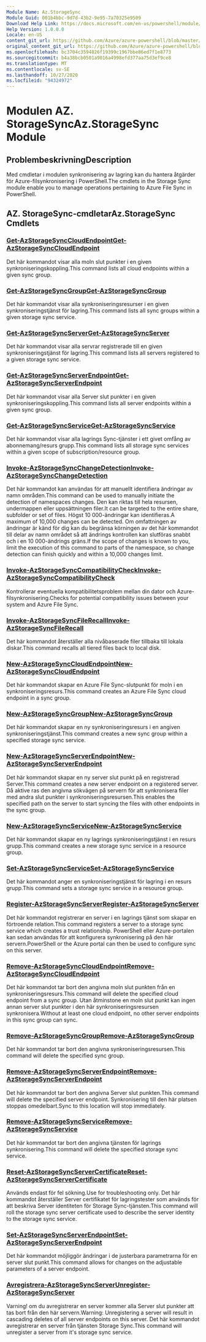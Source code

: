 ```yaml
---
Module Name: Az.StorageSync
Module Guid: 001b4bbc-9d7d-43b2-9e95-7a70325e9509
Download Help Link: https://docs.microsoft.com/en-us/powershell/module/az.storagesync
Help Version: 1.0.0.0
Locale: en-US
content_git_url: https://github.com/Azure/azure-powershell/blob/master/src/StorageSync/StorageSync/help/Az.StorageSync.md
original_content_git_url: https://github.com/Azure/azure-powershell/blob/master/src/StorageSync/StorageSync/help/Az.StorageSync.md
ms.openlocfilehash: bc3704c3594826f19399c1967bbe86ed7f1e8773
ms.sourcegitcommit: b4a38bcb0501a9016a4998efd377aa75d3ef9ce8
ms.translationtype: MT
ms.contentlocale: sv-SE
ms.lasthandoff: 10/27/2020
ms.locfileid: "94324972"
---
```

# <span data-ttu-id="80e8a-101">Modulen AZ. StorageSync</span><span class="sxs-lookup"><span data-stu-id="80e8a-101">Az.StorageSync Module</span></span>
## <span data-ttu-id="80e8a-102">Problembeskrivning</span><span class="sxs-lookup"><span data-stu-id="80e8a-102">Description</span></span>
<span data-ttu-id="80e8a-103">Med cmdletar i modulen synkronisering av lagring kan du hantera åtgärder för Azure-filsynkronisering i PowerShell.</span><span class="sxs-lookup"><span data-stu-id="80e8a-103">The cmdlets in the Storage Sync module enable you to manage operations pertaining to Azure File Sync in PowerShell.</span></span>

## <span data-ttu-id="80e8a-104">AZ. StorageSync-cmdletar</span><span class="sxs-lookup"><span data-stu-id="80e8a-104">Az.StorageSync Cmdlets</span></span>
### [<span data-ttu-id="80e8a-105">Get-AzStorageSyncCloudEndpoint</span><span class="sxs-lookup"><span data-stu-id="80e8a-105">Get-AzStorageSyncCloudEndpoint</span></span>](Get-AzStorageSyncCloudEndpoint.md)
<span data-ttu-id="80e8a-106">Det här kommandot visar alla moln slut punkter i en given synkroniseringskoppling.</span><span class="sxs-lookup"><span data-stu-id="80e8a-106">This command lists all cloud endpoints within a given sync group.</span></span>

### [<span data-ttu-id="80e8a-107">Get-AzStorageSyncGroup</span><span class="sxs-lookup"><span data-stu-id="80e8a-107">Get-AzStorageSyncGroup</span></span>](Get-AzStorageSyncGroup.md)
<span data-ttu-id="80e8a-108">Det här kommandot visar alla synkroniseringsresurser i en given synkroniseringstjänst för lagring.</span><span class="sxs-lookup"><span data-stu-id="80e8a-108">This command lists all sync groups within a given storage sync service.</span></span>

### [<span data-ttu-id="80e8a-109">Get-AzStorageSyncServer</span><span class="sxs-lookup"><span data-stu-id="80e8a-109">Get-AzStorageSyncServer</span></span>](Get-AzStorageSyncServer.md)
<span data-ttu-id="80e8a-110">Det här kommandot visar alla servrar registrerade till en given synkroniseringstjänst för lagring.</span><span class="sxs-lookup"><span data-stu-id="80e8a-110">This command lists all servers registered to a given storage sync service.</span></span>

### [<span data-ttu-id="80e8a-111">Get-AzStorageSyncServerEndpoint</span><span class="sxs-lookup"><span data-stu-id="80e8a-111">Get-AzStorageSyncServerEndpoint</span></span>](Get-AzStorageSyncServerEndpoint.md)
<span data-ttu-id="80e8a-112">Det här kommandot visar alla Server slut punkter i en given synkroniseringskoppling.</span><span class="sxs-lookup"><span data-stu-id="80e8a-112">This command lists all server endpoints within a given sync group.</span></span>

### [<span data-ttu-id="80e8a-113">Get-AzStorageSyncService</span><span class="sxs-lookup"><span data-stu-id="80e8a-113">Get-AzStorageSyncService</span></span>](Get-AzStorageSyncService.md)
<span data-ttu-id="80e8a-114">Det här kommandot visar alla lagrings Sync-tjänster i ett givet omfång av abonnemang/resurs grupp.</span><span class="sxs-lookup"><span data-stu-id="80e8a-114">This command lists all storage sync services within a given scope of subscription/resource group.</span></span>

### [<span data-ttu-id="80e8a-115">Invoke-AzStorageSyncChangeDetection</span><span class="sxs-lookup"><span data-stu-id="80e8a-115">Invoke-AzStorageSyncChangeDetection</span></span>](Invoke-AzStorageSyncChangeDetection.md)
<span data-ttu-id="80e8a-116">Det här kommandot kan användas för att manuellt identifiera ändringar av namn områden.</span><span class="sxs-lookup"><span data-stu-id="80e8a-116">This command can be used to manually initiate the detection of namespaces changes.</span></span> <span data-ttu-id="80e8a-117">Den kan riktas till hela resursen, undermappen eller uppsättningen filer.</span><span class="sxs-lookup"><span data-stu-id="80e8a-117">It can be targeted to the entire share, subfolder or set of files.</span></span> <span data-ttu-id="80e8a-118">Högst 10 000-ändringar kan identifieras.</span><span class="sxs-lookup"><span data-stu-id="80e8a-118">A maximum of 10,000 changes can be detected.</span></span> <span data-ttu-id="80e8a-119">Om omfattningen av ändringar är känd för dig kan du begränsa körningen av det här kommandot till delar av namn området så att ändrings kontrollen kan slutföras snabbt och i en 10 000-ändrings gräns.</span><span class="sxs-lookup"><span data-stu-id="80e8a-119">If the scope of changes is known to you, limit the execution of this command to parts of the namespace, so change detection can finish quickly and within a 10,000 changes limit.</span></span>

### [<span data-ttu-id="80e8a-120">Invoke-AzStorageSyncCompatibilityCheck</span><span class="sxs-lookup"><span data-stu-id="80e8a-120">Invoke-AzStorageSyncCompatibilityCheck</span></span>](Invoke-AzStorageSyncCompatibilityCheck.md)
<span data-ttu-id="80e8a-121">Kontrollerar eventuella kompatibilitetsproblem mellan din dator och Azure-filsynkronisering.</span><span class="sxs-lookup"><span data-stu-id="80e8a-121">Checks for potential compatibility issues between your system and Azure File Sync.</span></span>

### [<span data-ttu-id="80e8a-122">Invoke-AzStorageSyncFileRecall</span><span class="sxs-lookup"><span data-stu-id="80e8a-122">Invoke-AzStorageSyncFileRecall</span></span>](Invoke-AzStorageSyncFileRecall.md)
<span data-ttu-id="80e8a-123">Det här kommandot återställer alla nivåbaserade filer tillbaka till lokala diskar.</span><span class="sxs-lookup"><span data-stu-id="80e8a-123">This command recalls all tiered files back to local disk.</span></span>

### [<span data-ttu-id="80e8a-124">New-AzStorageSyncCloudEndpoint</span><span class="sxs-lookup"><span data-stu-id="80e8a-124">New-AzStorageSyncCloudEndpoint</span></span>](New-AzStorageSyncCloudEndpoint.md)
<span data-ttu-id="80e8a-125">Det här kommandot skapar en Azure File Sync-slutpunkt för moln i en synkroniseringsresurs.</span><span class="sxs-lookup"><span data-stu-id="80e8a-125">This command creates an Azure File Sync cloud endpoint in a sync group.</span></span>

### [<span data-ttu-id="80e8a-126">New-AzStorageSyncGroup</span><span class="sxs-lookup"><span data-stu-id="80e8a-126">New-AzStorageSyncGroup</span></span>](New-AzStorageSyncGroup.md)
<span data-ttu-id="80e8a-127">Det här kommandot skapar en ny synkroniseringsresurs i en angiven synkroniseringstjänst.</span><span class="sxs-lookup"><span data-stu-id="80e8a-127">This command creates a new sync group within a specified storage sync service.</span></span>

### [<span data-ttu-id="80e8a-128">New-AzStorageSyncServerEndpoint</span><span class="sxs-lookup"><span data-stu-id="80e8a-128">New-AzStorageSyncServerEndpoint</span></span>](New-AzStorageSyncServerEndpoint.md)
<span data-ttu-id="80e8a-129">Det här kommandot skapar en ny server slut punkt på en registrerad Server.</span><span class="sxs-lookup"><span data-stu-id="80e8a-129">This command creates a new server endpoint on a registered server.</span></span> <span data-ttu-id="80e8a-130">Då aktive ras den angivna sökvägen på servern för att synkronisera filer med andra slut punkter i synkroniseringsresursen.</span><span class="sxs-lookup"><span data-stu-id="80e8a-130">This enables the specified path on the server to start syncing the files with other endpoints in the sync group.</span></span>

### [<span data-ttu-id="80e8a-131">New-AzStorageSyncService</span><span class="sxs-lookup"><span data-stu-id="80e8a-131">New-AzStorageSyncService</span></span>](New-AzStorageSyncService.md)
<span data-ttu-id="80e8a-132">Det här kommandot skapar en ny lagrings synkroniseringstjänst i en resurs grupp.</span><span class="sxs-lookup"><span data-stu-id="80e8a-132">This command creates a new storage sync service in a resource group.</span></span>

### [<span data-ttu-id="80e8a-133">Set-AzStorageSyncService</span><span class="sxs-lookup"><span data-stu-id="80e8a-133">Set-AzStorageSyncService</span></span>](New-AzStorageSyncService.md)
<span data-ttu-id="80e8a-134">Det här kommandot anger en synkroniseringstjänst för lagring i en resurs grupp.</span><span class="sxs-lookup"><span data-stu-id="80e8a-134">This command sets a storage sync service in a resource group.</span></span>

### [<span data-ttu-id="80e8a-135">Register-AzStorageSyncServer</span><span class="sxs-lookup"><span data-stu-id="80e8a-135">Register-AzStorageSyncServer</span></span>](Register-AzStorageSyncServer.md)
<span data-ttu-id="80e8a-136">Det här kommandot registrerar en server i en lagrings tjänst som skapar en förtroende relation.</span><span class="sxs-lookup"><span data-stu-id="80e8a-136">This command registers a server to a storage sync service which creates a trust relationship.</span></span> <span data-ttu-id="80e8a-137">PowerShell eller Azure-portalen kan sedan användas för att konfigurera synkronisering på den här servern.</span><span class="sxs-lookup"><span data-stu-id="80e8a-137">PowerShell or the Azure portal can then be used to configure sync on this server.</span></span>

### [<span data-ttu-id="80e8a-138">Remove-AzStorageSyncCloudEndpoint</span><span class="sxs-lookup"><span data-stu-id="80e8a-138">Remove-AzStorageSyncCloudEndpoint</span></span>](Remove-AzStorageSyncCloudEndpoint.md)
<span data-ttu-id="80e8a-139">Det här kommandot tar bort den angivna moln slut punkten från en synkroniseringsresurs.</span><span class="sxs-lookup"><span data-stu-id="80e8a-139">This command will delete the specified cloud endpoint from a sync group.</span></span> <span data-ttu-id="80e8a-140">Utan åtminstone en moln slut punkt kan ingen annan server slut punkter i den här synkroniseringsresursen synkronisera.</span><span class="sxs-lookup"><span data-stu-id="80e8a-140">Without at least one cloud endpoint, no other server endpoints in this sync group can sync.</span></span>

### [<span data-ttu-id="80e8a-141">Remove-AzStorageSyncGroup</span><span class="sxs-lookup"><span data-stu-id="80e8a-141">Remove-AzStorageSyncGroup</span></span>](Remove-AzStorageSyncGroup.md)
<span data-ttu-id="80e8a-142">Det här kommandot tar bort den angivna synkroniseringsresursen.</span><span class="sxs-lookup"><span data-stu-id="80e8a-142">This command will delete the specified sync group.</span></span>

### [<span data-ttu-id="80e8a-143">Remove-AzStorageSyncServerEndpoint</span><span class="sxs-lookup"><span data-stu-id="80e8a-143">Remove-AzStorageSyncServerEndpoint</span></span>](Remove-AzStorageSyncServerEndpoint.md)
<span data-ttu-id="80e8a-144">Det här kommandot tar bort den angivna Server slut punkten.</span><span class="sxs-lookup"><span data-stu-id="80e8a-144">This command will delete the specified server endpoint.</span></span> <span data-ttu-id="80e8a-145">Synkronisering till den här platsen stoppas omedelbart.</span><span class="sxs-lookup"><span data-stu-id="80e8a-145">Sync to this location will stop immediately.</span></span>

### [<span data-ttu-id="80e8a-146">Remove-AzStorageSyncService</span><span class="sxs-lookup"><span data-stu-id="80e8a-146">Remove-AzStorageSyncService</span></span>](Remove-AzStorageSyncService.md)
<span data-ttu-id="80e8a-147">Det här kommandot tar bort den angivna tjänsten för lagrings synkronisering.</span><span class="sxs-lookup"><span data-stu-id="80e8a-147">This command will delete the specified storage sync service.</span></span>

### [<span data-ttu-id="80e8a-148">Reset-AzStorageSyncServerCertificate</span><span class="sxs-lookup"><span data-stu-id="80e8a-148">Reset-AzStorageSyncServerCertificate</span></span>](Reset-AzStorageSyncServerCertificate.md)
<span data-ttu-id="80e8a-149">Används endast för fel sökning.</span><span class="sxs-lookup"><span data-stu-id="80e8a-149">Use for troubleshooting only.</span></span> <span data-ttu-id="80e8a-150">Det här kommandot återställer Server certifikatet för lagringstester som används för att beskriva Server identiteten för Storage Sync-tjänsten.</span><span class="sxs-lookup"><span data-stu-id="80e8a-150">This command will roll the storage sync server certificate used to describe the server identity to the storage sync service.</span></span>

### [<span data-ttu-id="80e8a-151">Set-AzStorageSyncServerEndpoint</span><span class="sxs-lookup"><span data-stu-id="80e8a-151">Set-AzStorageSyncServerEndpoint</span></span>](Set-AzStorageSyncServerEndpoint.md)
<span data-ttu-id="80e8a-152">Det här kommandot möjliggör ändringar i de justerbara parametrarna för en server slut punkt.</span><span class="sxs-lookup"><span data-stu-id="80e8a-152">This command allows for changes on the adjustable parameters of a server endpoint.</span></span>

### [<span data-ttu-id="80e8a-153">Avregistrera-AzStorageSyncServer</span><span class="sxs-lookup"><span data-stu-id="80e8a-153">Unregister-AzStorageSyncServer</span></span>](Unregister-AzStorageSyncServer.md)
<span data-ttu-id="80e8a-154">Varning! om du avregistrerar en server kommer alla Server slut punkter att tas bort från den här servern.</span><span class="sxs-lookup"><span data-stu-id="80e8a-154">Warning: Unregistering a server will result in cascading deletes of all server endpoints on this server.</span></span> <span data-ttu-id="80e8a-155">Det här kommandot avregistrerar en server från tjänsten Storage Sync.</span><span class="sxs-lookup"><span data-stu-id="80e8a-155">This command will unregister a server from it's storage sync service.</span></span>

